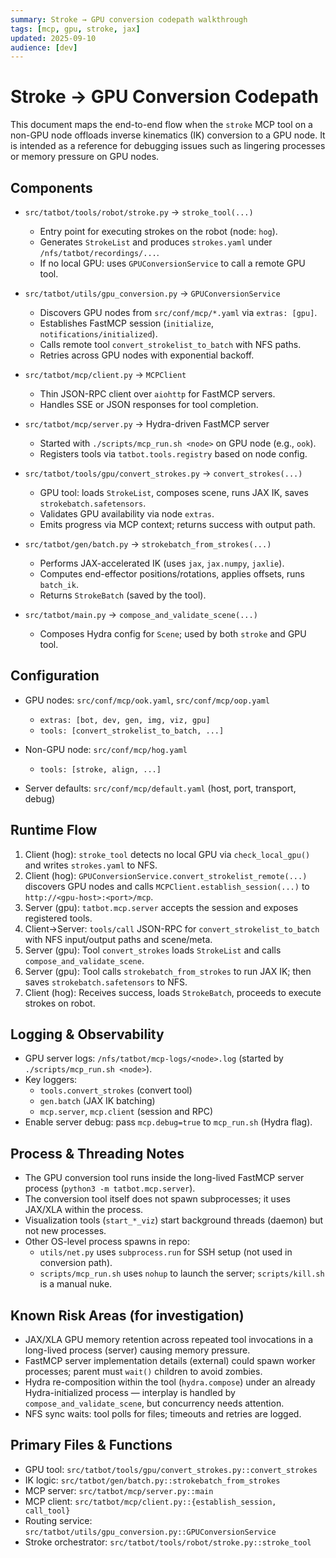 ```yaml
---
summary: Stroke → GPU conversion codepath walkthrough
tags: [mcp, gpu, stroke, jax]
updated: 2025-09-10
audience: [dev]
---
```


# Stroke → GPU Conversion Codepath

This document maps the end-to-end flow when the `stroke` MCP tool on a non-GPU node offloads inverse kinematics (IK) conversion to a GPU node. It is intended as a reference for debugging issues such as lingering processes or memory pressure on GPU nodes.

## Components

- `src/tatbot/tools/robot/stroke.py` → `stroke_tool(...)`
  - Entry point for executing strokes on the robot (node: `hog`).
  - Generates `StrokeList` and produces `strokes.yaml` under `/nfs/tatbot/recordings/...`.
  - If no local GPU: uses `GPUConversionService` to call a remote GPU tool.

- `src/tatbot/utils/gpu_conversion.py` → `GPUConversionService`
  - Discovers GPU nodes from `src/conf/mcp/*.yaml` via `extras: [gpu]`.
  - Establishes FastMCP session (`initialize`, `notifications/initialized`).
  - Calls remote tool `convert_strokelist_to_batch` with NFS paths.
  - Retries across GPU nodes with exponential backoff.

- `src/tatbot/mcp/client.py` → `MCPClient`
  - Thin JSON-RPC client over `aiohttp` for FastMCP servers.
  - Handles SSE or JSON responses for tool completion.

- `src/tatbot/mcp/server.py` → Hydra-driven FastMCP server
  - Started with `./scripts/mcp_run.sh <node>` on GPU node (e.g., `ook`).
  - Registers tools via `tatbot.tools.registry` based on node config.

- `src/tatbot/tools/gpu/convert_strokes.py` → `convert_strokes(...)`
  - GPU tool: loads `StrokeList`, composes scene, runs JAX IK, saves `strokebatch.safetensors`.
  - Validates GPU availability via node `extras`.
  - Emits progress via MCP context; returns success with output path.

- `src/tatbot/gen/batch.py` → `strokebatch_from_strokes(...)`
  - Performs JAX-accelerated IK (uses `jax`, `jax.numpy`, `jaxlie`).
  - Computes end-effector positions/rotations, applies offsets, runs `batch_ik`.
  - Returns `StrokeBatch` (saved by the tool).

- `src/tatbot/main.py` → `compose_and_validate_scene(...)`
  - Composes Hydra config for `Scene`; used by both `stroke` and GPU tool.

## Configuration

- GPU nodes: `src/conf/mcp/ook.yaml`, `src/conf/mcp/oop.yaml`
  - `extras: [bot, dev, gen, img, viz, gpu]`
  - `tools: [convert_strokelist_to_batch, ...]`

- Non-GPU node: `src/conf/mcp/hog.yaml`
  - `tools: [stroke, align, ...]`

- Server defaults: `src/conf/mcp/default.yaml` (host, port, transport, debug)

## Runtime Flow

1) Client (hog): `stroke_tool` detects no local GPU via `check_local_gpu()` and writes `strokes.yaml` to NFS.
2) Client (hog): `GPUConversionService.convert_strokelist_remote(...)` discovers GPU nodes and calls `MCPClient.establish_session(...)` to `http://<gpu-host>:<port>/mcp`.
3) Server (gpu): `tatbot.mcp.server` accepts the session and exposes registered tools.
4) Client→Server: `tools/call` JSON-RPC for `convert_strokelist_to_batch` with NFS input/output paths and scene/meta.
5) Server (gpu): Tool `convert_strokes` loads `StrokeList` and calls `compose_and_validate_scene`.
6) Server (gpu): Tool calls `strokebatch_from_strokes` to run JAX IK; then saves `strokebatch.safetensors` to NFS.
7) Client (hog): Receives success, loads `StrokeBatch`, proceeds to execute strokes on robot.

## Logging & Observability

- GPU server logs: `/nfs/tatbot/mcp-logs/<node>.log` (started by `./scripts/mcp_run.sh <node>`).
- Key loggers:
  - `tools.convert_strokes` (convert tool)
  - `gen.batch` (JAX IK batching)
  - `mcp.server`, `mcp.client` (session and RPC)
- Enable server debug: pass `mcp.debug=true` to `mcp_run.sh` (Hydra flag).

## Process & Threading Notes

- The GPU conversion tool runs inside the long-lived FastMCP server process (`python3 -m tatbot.mcp.server`).
- The conversion tool itself does not spawn subprocesses; it uses JAX/XLA within the process.
- Visualization tools (`start_*_viz`) start background threads (daemon) but not new processes.
- Other OS-level process spawns in repo:
  - `utils/net.py` uses `subprocess.run` for SSH setup (not used in conversion path).
  - `scripts/mcp_run.sh` uses `nohup` to launch the server; `scripts/kill.sh` is a manual nuke.

## Known Risk Areas (for investigation)

- JAX/XLA GPU memory retention across repeated tool invocations in a long-lived process (server) causing memory pressure.
- FastMCP server implementation details (external) could spawn worker processes; parent must `wait()` children to avoid zombies.
- Hydra re-composition within the tool (`hydra.compose`) under an already Hydra-initialized process — interplay is handled by `compose_and_validate_scene`, but concurrency needs attention.
- NFS sync waits: tool polls for files; timeouts and retries are logged.

## Primary Files & Functions

- GPU tool: `src/tatbot/tools/gpu/convert_strokes.py::convert_strokes`
- IK logic: `src/tatbot/gen/batch.py::strokebatch_from_strokes`
- MCP server: `src/tatbot/mcp/server.py::main`
- MCP client: `src/tatbot/mcp/client.py::{establish_session, call_tool}`
- Routing service: `src/tatbot/utils/gpu_conversion.py::GPUConversionService`
- Stroke orchestrator: `src/tatbot/tools/robot/stroke.py::stroke_tool`

